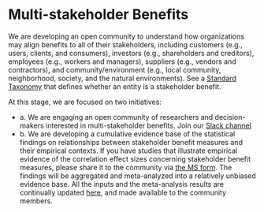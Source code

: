 # Multi-stakeholder Benefits
We are developing an open community to understand how organizations may align benefits to all of their stakeholders, including customers (e.g., users, clients, and consumers), investors (e.g., shareholders and creditors), employees (e.g., workers and managers), suppliers (e.g., vendors and contractors), and community/environment (e.g., local community, neighborhood, society, and the natural environments). See a [Standard Taxonomy](https://forms.office.com/Pages/ResponsePage.aspx?id=fZ3ViMuuskGQxVVZXeAlNhhOjJEHE_dLm_AGymQ04WVUME9LNDZTRElVTVFGUVJZWkpOMTBXWTlKVi4u) that defines whether an entity is a stakeholder benefit.

At this stage, we are focused on two initiatives:  
- a. We are engaging an open community of researchers and decision-makers interested in multi-stakeholder benefits. Join our [Slack channel](https://app.slack.com/client/T02V6J4J39R/C02V8S6JXFE) 
- b. We are developing a cumulative evidence base of the statistical findings on relationships between stakeholder benefit measures and their empirical contexts. If you have studies that illustrate empirical evidence of the correlation effect sizes concerning stakeholder benefit measures, please share it to the community via [the MS form](https://forms.office.com/r/AGS6VMwhzN). The findings will be aggregated and meta-analyzed into a relatively unbiased evidence base. All the inputs and the meta-analysis results are continually updated [here](https://github.com/GoPeaks-AI/multi-stakeholder-benefits/blob/data/README.md), and made available to the community members.
